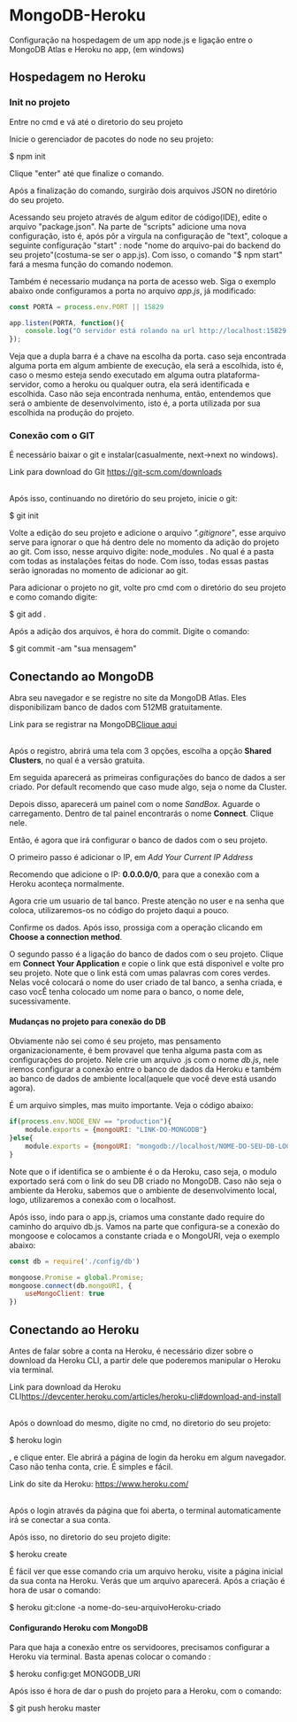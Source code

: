 # MongoDB-Heroku
Configuração na hospedagem de um app node.js e ligação entre o MongoDB Atlas e Heroku no app, (em windows)

## Hospedagem no Heroku


### Init no projeto

Entre no cmd e vá até o diretorio do seu projeto

Inicie o gerenciador de pacotes do node no seu projeto:


$ npm init


Clique "enter" até que finalize o comando.

Após a finalização do comando, surgirão dois arquivos JSON no diretório do seu projeto.

Acessando seu projeto através de algum editor de código(IDE), edite o arquivo "package.json". Na parte de "scripts" adicione uma nova configuração, isto é, após pôr a vírgula na configuração de "text", coloque a seguinte configuração "start" : node "nome do arquivo-pai do backend do seu projeto"(costuma-se ser o app.js). Com isso, o comando "$ npm start" fará a mesma função do comando nodemon.

Também é necessario  mudança na porta de acesso web. Siga o exemplo abaixo onde configuramos a porta no arquivo <i>app.js</i>, já modificado:

```javascript
const PORTA = process.env.PORT || 15829

app.listen(PORTA, function(){
    console.log("O servidor está rolando na url http://localhost:15829!")
});
```

Veja que a dupla barra é a chave na escolha da porta. caso seja encontrada alguma porta em algum ambiente de execução, ela será a escolhida, isto é, caso o mesmo esteja sendo executado em alguma outra plataforma-servidor, como a heroku ou qualquer outra, ela será identificada e escolhida. Caso não seja encontrada nenhuma, então, entendemos que será o ambiente de desenvolvimento, isto é, a porta utilizada por sua escolhida na produção do projeto.

### Conexão com o GIT

É necessário baixar o git e instalar(casualmente, next->next no windows).


<div> Link para download do Git <a href = "https://git-scm.com/downloads">https://git-scm.com/downloads<a></div><br>


Após isso, continuando no diretório do seu projeto, inicie o git:


$ git init


Volte a edição do seu projeto e adicione o arquivo <i>".gitignore"</i>, esse arquivo serve para ignorar o que há dentro dele no momento da adição do projeto ao git. Com isso, nesse arquivo digite: node_modules . No qual é a pasta com todas as instalações feitas do node. Com isso, todas essas pastas serão ignoradas no momento de adicionar ao git.

Para adicionar o projeto no git, volte pro cmd com o diretório do seu projeto e como comando digite:


$ git add .


Após a adição dos arquivos, é hora do commit. Digite o comando:


$ git commit -am "sua mensagem"
<br>

## Conectando ao MongoDB

Abra seu navegador e se registre no site da MongoDB Atlas. Eles disponibilizam banco de dados com 512MB gratuitamente.

<div>Link para se registrar na MongoDB<a href="https://www.mongodb.com/atlas-signup-from-mlab?utm_source=mlab.com&utm_medium=referral&utm_campaign=mlab%20signup&utm_content=blue%20sign%20up%20button">Clique aqui</a></div><br>

Após o registro, abrirá uma tela com 3 opções, escolha a opção <b>Shared Clusters</b>, no qual é a versão gratuita.

Em seguida aparecerá as primeiras configurações do banco de dados a ser criado. Por default recomendo que caso mude algo, seja o nome da Cluster.

Depois disso, aparecerá um painel com o nome <i>SandBox</i>. Aguarde o carregamento. Dentro de tal painel encontrarás o nome <b>Connect</b>. Clique nele.

Então, é agora que irá configurar o banco de dados com o seu projeto.

O primeiro passo é adicionar o IP, em <i>Add Your Current IP Address</i>

Recomendo que adicione o IP: <b>0.0.0.0/0</b>, para que a conexão com a Heroku aconteça normalmente.

Agora crie um usuario de tal banco. Preste atenção no user e na senha que coloca, utilizaremos-os no código do projeto daqui a pouco.
<br>

Confirme os dados. Após isso, prossiga com a operação clicando em <b>Choose a connection method</b>.

O segundo passo é a ligação do banco de dados com o seu projeto. Clique em <b>Connect Your Application</b> e copie o link que está disponivel e volte pro seu projeto.
Note que o link está com umas palavras com cores verdes. Nelas você colocará o nome do user criado de tal banco, a senha criada, e caso vocÊ tenha colocado um nome para o banco, o nome dele, sucessivamente.


#### Mudanças no projeto para conexão do DB

Obviamente não sei como é seu projeto, mas pensamento organizacionamente, é bem provavel que tenha alguma pasta com as configurações do projeto. Nele crie um arquivo .js com o nome <i>db.js</i>, nele iremos configurar a conexão entre o banco de dados da Heroku e também ao banco de dados de ambiente local(aquele que você deve está usando agora).

É um arquivo simples, mas muito importante. Veja o código abaixo:

```javascript
if(process.env.NODE_ENV == "production"){
    module.exports = {mongoURI: "LINK-DO-MONGODB"}
}else{
    module.exports = {mongoURI: "mongodb://localhost/NOME-DO-SEU-DB-LOCAL"}
}
```

Note que o if identifica se o ambiente é o da Heroku, caso seja, o modulo exportado será com o link do seu DB criado no MongoDB. Caso não seja o ambiente da Heroku, sabemos que o ambiente de desenvolvimento local, logo, utilizaremos a conexão com o localhost.

Após isso, indo para o app.js, criamos uma constante dado require do caminho do arquivo db.js. Vamos na parte que configura-se a conexão do mongoose e colocamos a constante criada e o MongoURI, veja o exemplo abaixo:

```javascript
const db = require('./config/db')

mongoose.Promise = global.Promise;
mongoose.connect(db.mongoURI, {
    useMongoClient: true
})
```

## Conectando ao Heroku

Antes de falar sobre a conta na Heroku, é necessário dizer sobre o download da Heroku CLI, a partir dele que poderemos manipular o Heroku via terminal.

<div>Link para download da Heroku CLI<a href="https://devcenter.heroku.com/articles/heroku-cli#download-and-install">https://devcenter.heroku.com/articles/heroku-cli#download-and-install</a></div>
<br>

Após o download do mesmo, digite no cmd, no diretorio do seu projeto:

$ heroku login
<br>

, e clique enter. Ele abrirá a página de login da heroku em algum navegador. Caso não tenha conta, crie. É simples e fácil.

<div>Link do site da Heroku: <a href="https://www.heroku.com/">https://www.heroku.com/</a></div><br>


Após o login através da página que foi aberta, o terminal automaticamente irá se conectar a sua conta. 

Após isso, no diretorio do seu projeto digite: 

$ heroku create 
<br>

É fácil ver que esse comando cria um arquivo heroku, visite a página inicial da sua conta na Heroku. Verás que um arquivo aparecerá.
Após a criação é hora de usar o comando:

$ heroku git:clone -a nome-do-seu-arquivoHeroku-criado
<br>

#### Configurando Heroku com MongoDB 

Para que haja a conexão entre os servidoores, precisamos configurar a Heroku via terminal. Basta apenas colocar o comando :

$ heroku config:get MONGODB_URI
<br>

Após isso é hora de dar o push do projeto para a Heroku, com o comando:

$ git push heroku master
